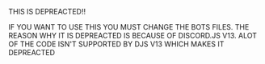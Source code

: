 THIS IS DEPREACTED!!

IF YOU WANT TO USE THIS YOU MUST CHANGE THE BOTS FILES.
THE REASON WHY IT IS DEPREACTED IS BECAUSE OF DISCORD.JS V13.
ALOT OF THE CODE ISN'T SUPPORTED BY DJS V13 WHICH MAKES IT DEPREACTED
